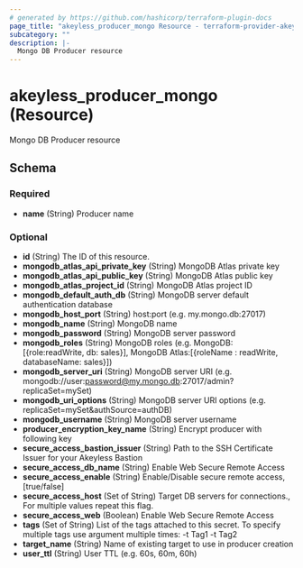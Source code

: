 ```yaml
---
# generated by https://github.com/hashicorp/terraform-plugin-docs
page_title: "akeyless_producer_mongo Resource - terraform-provider-akeyless"
subcategory: ""
description: |-
  Mongo DB Producer resource
---
```


# akeyless_producer_mongo (Resource)

Mongo DB Producer resource



<!-- schema generated by tfplugindocs -->
## Schema

### Required

- **name** (String) Producer name

### Optional

- **id** (String) The ID of this resource.
- **mongodb_atlas_api_private_key** (String) MongoDB Atlas private key
- **mongodb_atlas_api_public_key** (String) MongoDB Atlas public key
- **mongodb_atlas_project_id** (String) MongoDB Atlas project ID
- **mongodb_default_auth_db** (String) MongoDB server default authentication database
- **mongodb_host_port** (String) host:port (e.g. my.mongo.db:27017)
- **mongodb_name** (String) MongoDB name
- **mongodb_password** (String) MongoDB server password
- **mongodb_roles** (String) MongoDB roles (e.g. MongoDB:[{role:readWrite, db: sales}], MongoDB Atlas:[{roleName : readWrite, databaseName: sales}])
- **mongodb_server_uri** (String) MongoDB server URI (e.g. mongodb://user:password@my.mongo.db:27017/admin?replicaSet=mySet)
- **mongodb_uri_options** (String) MongoDB server URI options (e.g. replicaSet=mySet&authSource=authDB)
- **mongodb_username** (String) MongoDB server username
- **producer_encryption_key_name** (String) Encrypt producer with following key
- **secure_access_bastion_issuer** (String) Path to the SSH Certificate Issuer for your Akeyless Bastion
- **secure_access_db_name** (String) Enable Web Secure Remote Access
- **secure_access_enable** (String) Enable/Disable secure remote access, [true/false]
- **secure_access_host** (Set of String) Target DB servers for connections., For multiple values repeat this flag.
- **secure_access_web** (Boolean) Enable Web Secure Remote Access
- **tags** (Set of String) List of the tags attached to this secret. To specify multiple tags use argument multiple times: -t Tag1 -t Tag2
- **target_name** (String) Name of existing target to use in producer creation
- **user_ttl** (String) User TTL (e.g. 60s, 60m, 60h)


